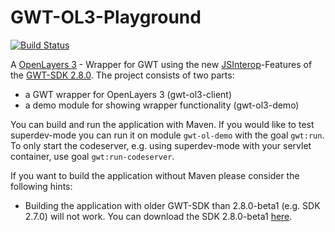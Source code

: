 GWT-OL3-Playground
==================

[![Build Status](https://travis-ci.org/TDesjardins/GWT-OL3-Playground.svg?branch=gwt%2F2.8)](https://travis-ci.org/TDesjardins/GWT-OL3-Playground)

A [OpenLayers 3](http://openlayers.org/ "OpenLayers 3 website") - Wrapper for GWT using the new [JSInterop](https://docs.google.com/document/d/10fmlEYIHcyead_4R1S5wKGs1t2I7Fnp_PaNaa7XTEk0/edit)-Features of the [GWT-SDK 2.8.0](http://www.gwtproject.org/release-notes.html#Release_Notes_2_8_0_BETA1 "Release notes"). The project consists of two parts:
  
  * a GWT wrapper for OpenLayers 3 (gwt-ol3-client)
  * a demo module for showing wrapper functionality (gwt-ol3-demo)

You can build and run the application with Maven. If you would like to test superdev-mode you can run it on module `gwt-ol-demo` with the goal `gwt:run`. To only start the codeserver, e.g. using superdev-mode with your servlet container, use goal `gwt:run-codeserver`.

If you want to build the application without Maven please consider the following hints: 

  * Building the application with older GWT-SDK than 2.8.0-beta1 (e.g. SDK 2.7.0) will not work. You can download the SDK 2.8.0-beta1 [here](http://goo.gl/62SeR5).